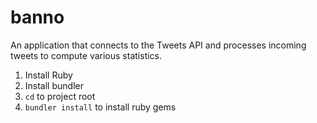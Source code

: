 # banno
 An application that connects to the Tweets API and processes incoming tweets to compute various statistics.

1. Install Ruby
2. Install bundler
3. `cd` to project root
4. `bundler install` to install ruby gems